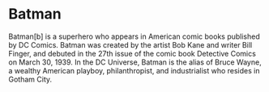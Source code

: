 # Batman
Batman[b] is a superhero who appears in American comic books published by DC Comics. Batman was created by the artist Bob Kane and writer Bill Finger, and debuted in the 27th issue of the comic book Detective Comics on March 30, 1939. In the DC Universe, Batman is the alias of Bruce Wayne, a wealthy American playboy, philanthropist, and industrialist who resides in Gotham City.
